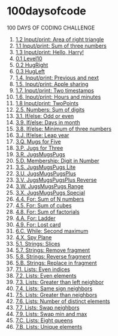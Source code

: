 # 100daysofcode
100 DAYS OF CODING CHALLENGE

1) [1.2 Input/print: Area of right triangle](day001.md)
2) [1.1 Input/print: Sum of three numbers](day001a.md)
3) [1.3 Input/print: Hello, Harry!](day001b.md)
4) [0.1 Level10](day002.md)
5) [0.2 HugRight](day003.md)
6) [0.3 HugLeft](day003a.md)
7) [1.4. Input/print: Previous and next](day004.md)
8) [1.5. Input/print: Apple sharing](day005.md)
9) [1.7. Input/print: Two timestamps](day006.md)
10) [1.6. Input/print: Hours and minutes](day006a.md)
11) [1.8 Input/print: TwoPoints](day007.md)
12) [2.5. Numbers: Sum of digits](day008.md)
13) [3.1. If/else: Odd or even](day009.md)
14) [3.9. If/else: Days in month](day009a.md)
15) [3.8. If/else: Minimum of three numbers](day010.md)
16) [3.J. If/else: Leap year](day010a.md)
17) [3.Q. Mugs for Five](day011.md)
18) [3.P. Jugs for Three](day011a.md)
19) [3.R. JugsMugsPugs](day012.md)
20) [5.D. Membership: Digit in Number](day012a.md)
21) [3.S. JugsMugsPugs Lite](day013.md)
22) [3.U. JugsMugsPugsPlus](day013a.md)
23) [3.V. JugsMugsPugsPlus Reverse](day014.md)
24) [3.W. JugsMugsPugs Range](day014a.md)
25) [3.X. JugsMugsPugs Special](day015.md)
26) [4.4. For: Sum of N numbers](day016.md)
27) [4.5. For: Sum of cubes](day016a.md)
28) [4.8. For: Sum of factorials](day016b.md)
29) [4.A. For: Ladder](day017.md)
30) [4.9. For: Lost card](day017a.md)
31) [6.C. While: Second maximum](day018.md)
32) [4.X. Spy Plane](day018a.md)
33) [5.1. Strings: Slices](day019.md)
34) [5.7. Strings: Remove fragment](day019a.md)
35) [5.8. Strings: Reverse fragment](day019b.md)
36) [5.B. Strings: Replace in fragment](day019c.md)
37) [7.1. Lists: Even indices](day020.md)
38) [7.2. Lists: Even elements](day020a.md)
39) [7.3. Lists: Greater than left neighbor](day020b.md)
40) [7.4. Lists: Same sign neighbors](day020c.md)
41) [7.5. Lists: Greater than neighbors](day021.md)
42) [7.6. Lists: Number of distinct elements](day021a.md)
43) [7.7. Lists: Swap neighbors](day022.md)
44) [7.9. Lists: Swap min and max](day022a.md)
45) [7.C. Lists: Eight queens](day023.md)
46) [7.B. Lists: Unique elements](day023a.md)
